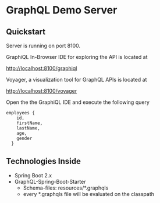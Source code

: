 # GraphQL Demo Server

## Quickstart
Server is running on port 8100.

GraphiQL In-Browser IDE for exploring the API is located at

<http://localhost:8100/graphiql>


Voyager, a visualization tool for GraphQL APIs is located at

<http://localhost:8100/voyager>


Open the the GraphiQL IDE and execute the following query
```
employees {
    id,
    firstName,
    lastName,
    age,
    gender
  }
```

## Technologies Inside
* Spring Boot 2.x
* GraphQL-Spring-Boot-Starter
  * Schema-files: resources/*.graphqls
  * every *.graphqls file will be evaluated on the classpath

